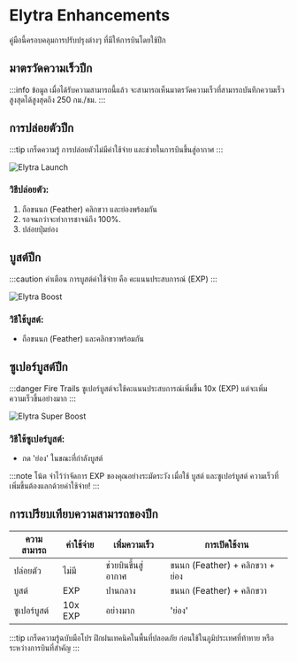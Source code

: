 ﻿# Elytra Enhancements

คู่มือนี้ครอบคลุมการปรับปรุงต่างๆ ที่มีให้การบินโดยใช้ปีก

## มาตรวัดความเร็วปีก

:::info ข้อมูล
เมื่อได้รับความสามารถนี้แล้ว จะสามารถเห็นมาตรวัดความเร็วที่สามารถบันทึกความเร็วสูงสุดได้สูงสุดถึง 250 กม./ชม.
:::

## การปล่อยตัวปีก

:::tip เกร็ดความรู้
การปล่อยตัวไม่มีค่าใช้จ่าย และช่วยในการบินขึ้นสู่อากาศ
:::

![Elytra Launch](https://file.notion.so/f/f/71138f3d-d8e3-416d-bd4d-97420409f3cb/f686f130-f8ae-4c95-aafb-81e30cadc0f3/javaw_wg5RIzYxRg.gif?table=block&id=cebd5e79-becc-4799-ae5c-62eb48a482fc&spaceId=71138f3d-d8e3-416d-bd4d-97420409f3cb&expirationTimestamp=1722960000000&signature=w0ptH8L4BjVDjfQjAC9RGBC_GlEMVt1YwmlpQzwTMQo)
### วิธีปล่อยตัว:
1. ถือขนนก (Feather) คลิกขวา และย่องพร้อมกัน
2. รอจนกว่าจะทำการชาจน์ถึง 100%.
3. ปล่อยปุ่มย่อง

## บูสต์ปีก

:::caution คำเตือน
การบูสต์ค่าใช้จ่าย คือ คะแนนประสบการณ์ (EXP)
:::

![Elytra Boost](https://file.notion.so/f/f/71138f3d-d8e3-416d-bd4d-97420409f3cb/ddaf7c5c-144e-4a8f-b3fd-74bae6c42d84/javaw_s4adm5bEMs.gif?table=block&id=bfcab7d5-b08c-42f5-8806-1d5d5e52df89&spaceId=71138f3d-d8e3-416d-bd4d-97420409f3cb&expirationTimestamp=1722960000000&signature=nsOYGcPO-PVn75H22Ce3BUkCA8Dncf4qbV7uOXpIxzA)
### วิธีใช้บูสต์:
- ถือขนนก (Feather) และคลิกขวาพร้อมกัน

## ซูเปอร์บูสต์ปีก

:::danger Fire Trails
ซูเปอร์บูสต์จะใช้คะแนนประสบการณ์เพิ่มขึ้น 10x (EXP) แต่จะเพิ่มความเร็วขึ้นอย่างมาก
:::

![Elytra Super Boost](https://file.notion.so/f/f/71138f3d-d8e3-416d-bd4d-97420409f3cb/45f1f715-b364-41ba-932f-3d33363d6890/javaw_dQzhNWjpjt.gif?table=block&id=4519c7fe-4fb7-44bd-bfb3-097ae9bbd68b&spaceId=71138f3d-d8e3-416d-bd4d-97420409f3cb&expirationTimestamp=1722960000000&signature=OrIpz6GxW_3czbO12KhLnakhMKBlHIa3ahbPoJy6yEU)
### วิธีใช้ซูเปอร์บูสต์:
- กด 'ย่อง' ในขณะที่กำลังบูสต์

:::note โน้ต
จำไว้ว่าจัดการ EXP ของคุณอย่างระมัดระวัง เมื่อใช้ บูสต์ และซูเปอร์บูสต์ ความเร็วที่เพิ่มขึ้นต้องแลกด้วยค่าใช้จ่าย!
:::

## การเปรียบเทียบความสามารถของปีก

| ความสามารถ | ค่าใช้จ่าย | เพิ่มความเร็ว | การเปิดใช้งาน |
|---------|------|----------------|------------|
| ปล่อยตัว | ไม่มี | ช่วยบินขึ้นสู่อากาศ | ขนนก (Feather) + คลิกขวา + ย่อง |
| บูสต์ | EXP | ปานกลาง | ขนนก (Feather) + คลิกขวา |
| ซูเปอร์บูสต์ | 10x EXP | อย่างมาก | 'ย่อง' |

:::tip เกร็ดความรู้ฉบับมือโปร
ฝึกฝนเทคนิคในพื้นที่ปลอดภัย ก่อนใช้ในภูมิประเทศที่ท้าทาย หรือระหว่างการบินที่สำคัญ
:::